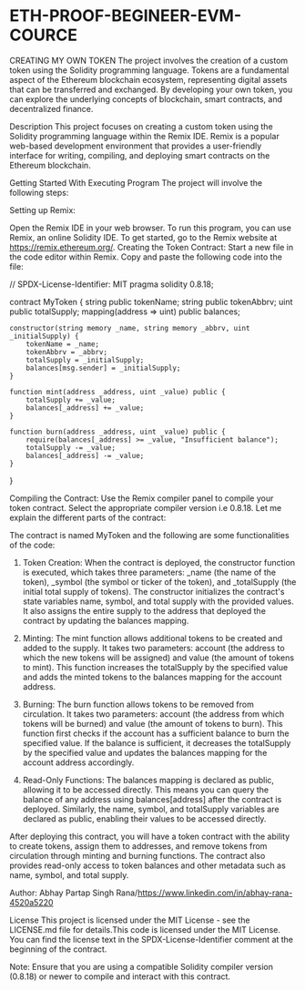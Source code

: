 # ETH-PROOF-BEGINEER-EVM-COURCE
CREATING MY OWN TOKEN
The project involves the creation of a custom token using the Solidity programming language. Tokens are a fundamental aspect of the Ethereum blockchain ecosystem, representing digital assets that can be transferred and exchanged. By developing your own token, you can explore the underlying concepts of blockchain, smart contracts, and decentralized finance.

Description
This project focuses on creating a custom token using the Solidity programming language within the Remix IDE. Remix is a popular web-based development environment that provides a user-friendly interface for writing, compiling, and deploying smart contracts on the Ethereum blockchain.

Getting Started With Executing Program
The project will involve the following steps:

Setting up Remix:

Open the Remix IDE in your web browser.
To run this program, you can use Remix, an online Solidity IDE. To get started, go to the Remix website at https://remix.ethereum.org/.
Creating the Token Contract:
Start a new file in the code editor within Remix. Copy and paste the following code into the file:

// SPDX-License-Identifier: MIT
pragma solidity 0.8.18;

contract MyToken {
    string public tokenName;
    string public tokenAbbrv;
    uint public totalSupply;
    mapping(address => uint) public balances;

    constructor(string memory _name, string memory _abbrv, uint _initialSupply) {
        tokenName = _name;
        tokenAbbrv = _abbrv;
        totalSupply = _initialSupply;
        balances[msg.sender] = _initialSupply;
    }

    function mint(address _address, uint _value) public {
        totalSupply += _value;
        balances[_address] += _value;
    }

    function burn(address _address, uint _value) public {
        require(balances[_address] >= _value, "Insufficient balance");
        totalSupply -= _value;
        balances[_address] -= _value;
    }
}



Compiling the Contract:
Use the Remix compiler panel to compile your token contract.
Select the appropriate compiler version i.e 0.8.18.
Let me explain the different parts of the contract:

The contract is named MyToken and the following are some functionalities of the code: 

1. Token Creation: When the contract is deployed, the constructor function is executed, which takes three parameters: _name (the name of the token), _symbol (the symbol or ticker of the token), and _totalSupply (the initial total supply of tokens). The constructor initializes the contract's state variables name, symbol, and total supply with the provided values. It also assigns the entire supply to the address that deployed the contract by updating the balances mapping.

2. Minting: The mint function allows additional tokens to be created and added to the supply. It takes two parameters: account (the address to which the new tokens will be assigned) and value (the amount of tokens to mint). This function increases the totalSupply by the specified value and adds the minted tokens to the balances mapping for the account address.

3. Burning: The burn function allows tokens to be removed from circulation. It takes two parameters: account (the address from which tokens will be burned) and value (the amount of tokens to burn). This function first checks if the account has a sufficient balance to burn the specified value. If the balance is sufficient, it decreases the totalSupply by the specified value and updates the balances mapping for the account address accordingly.

4. Read-Only Functions: The balances mapping is declared as public, allowing it to be accessed directly. This means you can query the balance of any address using balances[address] after the contract is deployed. Similarly, the name, symbol, and totalSupply variables are declared as public, enabling their values to be accessed directly.

After deploying this contract, you will have a token contract with the ability to create tokens, assign them to addresses, and remove tokens from circulation through minting and burning functions. The contract also provides read-only access to token balances and other metadata such as name, symbol, and total supply.

Author: Abhay Partap Singh Rana/https://www.linkedin.com/in/abhay-rana-4520a5220

License
This project is licensed under the MIT License - see the LICENSE.md file for details.This code is licensed under the MIT License. You can find the license text in the SPDX-License-Identifier comment at the beginning of the contract.

Note: Ensure that you are using a compatible Solidity compiler version (0.8.18) or newer to compile and interact with this contract.

